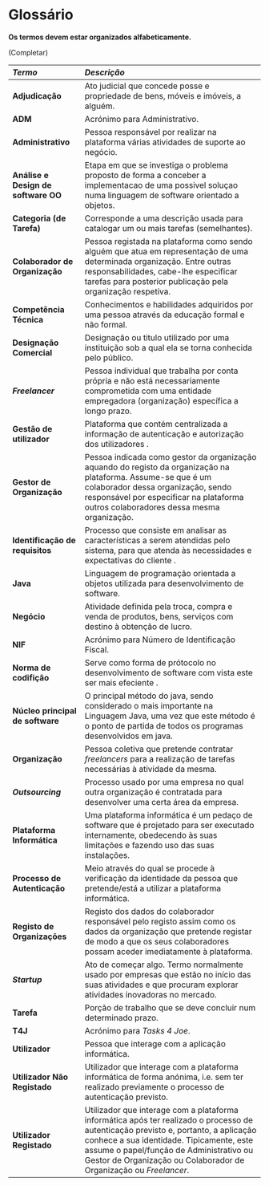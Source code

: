 # Glossário

**Os termos devem estar organizados alfabeticamente.**

(Completar)

| **_Termo_**                   	| **_Descrição_**                                           |                                       
|:------------------------|:----------------------------------------------------------------|
| **Adjudicação** | Ato judicial que concede posse e propriedade de bens, móveis e imóveis, a alguém.|
| **ADM** | Acrónimo para Administrativo.|
| **Administrativo** | Pessoa responsável por realizar na plataforma várias atividades de suporte ao negócio.|
| **Análise e Design de software OO** | Etapa em que se investiga o problema proposto de forma a conceber a implementacao de uma possivel soluçao numa linguagem de software orientado a objetos.|
| **Categoria (de Tarefa)** | Corresponde a uma descrição usada para catalogar um ou mais tarefas (semelhantes).|
| **Colaborador de Organização** | Pessoa registada na plataforma como sendo alguém que atua em representação de uma determinada organização. Entre outras responsabilidades, cabe-lhe especificar tarefas para posterior publicação pela organização respetiva.|
| **Competência Técnica** | Conhecimentos e habilidades adquiridos por uma pessoa através da educação formal e não formal.|
| **Designação Comercial** | Designação ou titulo utilizado por uma instituição sob a qual ela se torna conhecida pelo público.|
| **_Freelancer_** | Pessoa individual que trabalha por conta própria e não está necessariamente comprometida com uma entidade empregadora (organização) específica a longo prazo.|
| **Gestão de utilizador** |Plataforma que contém centralizada a informação de autenticação e autorização dos utilizadores .|
| **Gestor de Organização** | Pessoa indicada como gestor da organização aquando do registo da organização na plataforma. Assume-se que é um colaborador dessa organização, sendo responsável por especificar na plataforma outros colaboradores dessa mesma organização.|
| **Identificação de requisitos** | Processo que consiste em analisar as características a serem atendidas pelo sistema, para que atenda às necessidades e expectativas do cliente .|
| **Java** | Linguagem de programação orientada a objetos utilizada para desenvolvimento de software.|
| **Negócio**| Atividade definida pela troca, compra e venda de produtos, bens, serviços com destino à obtenção de lucro.|
| **NIF** | Acrónimo para Número de Identificação Fiscal.|
| **Norma de codifição** |Serve como forma de prótocolo no desenvolvimento de software com vista este ser mais efeciente .|
| **Núcleo principal de software** | O principal método do java, sendo considerado o mais importante na Linguagem Java, uma vez que este método é o ponto de partida de todos os programas desenvolvidos em java.|
|**Organização**| Pessoa coletiva que pretende contratar _freelancers_ para a realização de tarefas necessárias à atividade da mesma.|
| **_Outsourcing_** | Processo usado por uma empresa no qual outra organização é contratada para desenvolver uma certa área da empresa.|
| **Plataforma Informática** | Uma plataforma informática é um pedaço de software que é projetado para ser executado internamente, obedecendo às suas limitações e fazendo uso das suas instalações.|
| **Processo de Autenticação** | Meio através do qual se procede à verificação da identidade da pessoa que pretende/está a utilizar a plataforma informática.|
| **Registo de Organizaçōes** | Registo dos dados do colaborador responsável pelo registo assim como os dados da organização que pretende registar de modo a que os seus colaboradores possam aceder imediatamente à plataforma.|
| **_Startup_** | Ato de começar algo. Termo normalmente usado por empresas que estão no início das suas atividades e que procuram explorar atividades inovadoras no mercado.|
| **Tarefa** | Porção de trabalho que se deve concluir num determinado prazo.|
| **T4J** | Acrónimo para _Tasks 4 Joe_.|
| **Utilizador** | Pessoa que interage com a aplicação informática.|
| **Utilizador Não Registado** | Utilizador que interage com a plataforma informática de forma anónima, i.e. sem ter realizado previamente o processo de autenticação previsto.|
| **Utilizador Registado** | Utilizador que interage com a plataforma informática após ter realizado o processo de autenticação previsto e, portanto, a aplicação conhece a sua identidade. Tipicamente, este assume o papel/função de Administrativo ou Gestor de Organização ou Colaborador de Organização ou _Freelancer_.|








